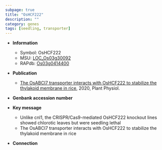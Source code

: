 ```yaml
---
subpage: true
title: "OsHCF222"
description: ""
category: genes
tags: [seedling, transporter]
---
```


* **Information**  
    + Symbol: OsHCF222  
    + MSU: [LOC_Os03g30092](http://rice.plantbiology.msu.edu/cgi-bin/ORF_infopage.cgi?orf=LOC_Os03g30092)  
    + RAPdb: [Os03g0414400](http://rapdb.dna.affrc.go.jp/viewer/gbrowse_details/irgsp1?name=Os03g0414400)  

* **Publication**  
    + [The OsABCI7 transporter interacts with OsHCF222 to stabilize the thylakoid membrane in rice](http://www.ncbi.nlm.nih.gov/pubmed?term=The+OsABCI7+transporter+interacts+with+OsHCF222+to+stabilize+the+thylakoid+membrane+in+rice%5BTitle%5D), 2020, Plant Physiol.

* **Genbank accession number**  

* **Key message**  
    + Unlike cnl1, the CRISPR/Cas9-mediated OsHCF222 knockout lines showed chlorotic leaves but were seedling lethal
    + The OsABCI7 transporter interacts with OsHCF222 to stabilize the thylakoid membrane in rice

* **Connection**  



